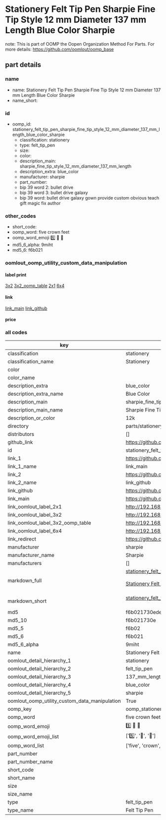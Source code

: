 # Stationery Felt Tip Pen Sharpie Fine Tip Style 12 mm Diameter 137 mm Length Blue Color Sharpie  

note: This is part of OOMP the Oopen Organization Method For Parts. For more details: https://github.com/oomlout/oomp_base

##  part details
  







### name
* name: Stationery Felt Tip Pen Sharpie Fine Tip Style 12 mm Diameter 137 mm Length Blue Color Sharpie
* name_short: 
### id
* oomp_id: stationery_felt_tip_pen_sharpie_fine_tip_style_12_mm_diameter_137_mm_length_blue_color_sharpie
  * classification: stationery
  * type: felt_tip_pen
  * size: 
  * color: 
  * description_main: sharpie_fine_tip_style_12_mm_diameter_137_mm_length
  * description_extra: blue_color
  * manufacturer: sharpie
  * part_number: 
  * bip 39 word 2: bullet drive
  * bip 39 word 3: bullet drive galaxy
  * bip 39 word: bullet drive galaxy gown provide custom obvious teach gift magic fix author

### other_codes
* short_code: 
* oomp_word: five crown feet
* oomp_word_emoji :five: :crown: :feet:
* md5_6_alpha: 9miht
* md5_6: f6b021






### oomlout_oomp_utility_custom_data_manipulation
#### label print
[3x2](http://192.168.1.245:1112/?label=oomp%209miht)
[3x2_oomp_table](http://192.168.1.108:1112/?label=oomp%209miht)
[2x1](http://192.168.1.242:1112/?label=oomp%209miht)
[6x4](http://192.168.1.55:1112/?label=oomp%209miht)    

#### link

[link_main](https://github.com/oomlout/oomlout_oomp_version_1_messy/tree/main/parts/stationery_felt_tip_pen_sharpie_fine_tip_style_12_mm_diameter_137_mm_length_blue_color_sharpie) [link_github](https://github.com/oomlout/oomlout_oomp_version_1_messy/tree/main/parts/stationery_felt_tip_pen_sharpie_fine_tip_style_12_mm_diameter_137_mm_length_blue_color_sharpie)                             

#### price







### all codes 
| key | value |  
| --- | --- |  
| classification | stationery |  
| classification_name | Stationery |  
| color |  |  
| color_name |  |  
| description_extra | blue_color |  
| description_extra_name | Blue Color |  
| description_main | sharpie_fine_tip_style_12_mm_diameter_137_mm_length |  
| description_main_name | Sharpie Fine Tip Style 12 mm Diameter 137 mm Length |  
| description_or_color | 12k |  
| directory | parts/stationery_felt_tip_pen_sharpie_fine_tip_style_12_mm_diameter_137_mm_length_blue_color_sharpie |  
| distributors | [] |  
| github_link | https://github.com/oomlout/oomlout_oomp_part_src/tree/main/parts/stationery_felt_tip_pen_sharpie_fine_tip_style_12_mm_diameter_137_mm_length_blue_color_sharpie |  
| id | stationery_felt_tip_pen_sharpie_fine_tip_style_12_mm_diameter_137_mm_length_blue_color_sharpie |  
| link_1 | https://github.com/oomlout/oomlout_oomp_version_1_messy/tree/main/parts/stationery_felt_tip_pen_sharpie_fine_tip_style_12_mm_diameter_137_mm_length_blue_color_sharpie |  
| link_1_name | link_main |  
| link_2 | https://github.com/oomlout/oomlout_oomp_version_1_messy/tree/main/parts/stationery_felt_tip_pen_sharpie_fine_tip_style_12_mm_diameter_137_mm_length_blue_color_sharpie |  
| link_2_name | link_github |  
| link_github | https://github.com/oomlout/oomlout_oomp_version_1_messy/tree/main/parts/stationery_felt_tip_pen_sharpie_fine_tip_style_12_mm_diameter_137_mm_length_blue_color_sharpie |  
| link_main | https://github.com/oomlout/oomlout_oomp_version_1_messy/tree/main/parts/stationery_felt_tip_pen_sharpie_fine_tip_style_12_mm_diameter_137_mm_length_blue_color_sharpie |  
| link_oomlout_label_2x1 | http://192.168.1.242:1112/?label=oomp%209miht |  
| link_oomlout_label_3x2 | http://192.168.1.245:1112/?label=oomp%209miht |  
| link_oomlout_label_3x2_oomp_table | http://192.168.1.108:1112/?label=oomp%209miht |  
| link_oomlout_label_6x4 | http://192.168.1.55:1112/?label=oomp%209miht |  
| link_redirect | https://github.com/oomlout/oomlout_oomp_version_1_messy/tree/main/parts/stationery_felt_tip_pen_sharpie_fine_tip_style_12_mm_diameter_137_mm_length_blue_color_sharpie |  
| manufacturer | sharpie |  
| manufacturer_name | Sharpie |  
| manufacturers | [] |  
| markdown_full | [stationery_felt_tip_pen_sharpie_fine_tip_style_12_mm_diameter_137_mm_length_blue_color_sharpie](none)<br>[](none)<br>[Stationery Felt Tip Pen Sharpie Fine Tip Style 12 Mm Diameter 137 Mm Length Blue Color Sharpie](none)<br><br> |  
| markdown_short | [stationery_felt_tip_pen_sharpie_fine_tip_style_12_mm_diameter_137_mm_length_blue_color_sharpie](none)<br><br> |  
| md5 | f6b021730ede9314da567652bdd0d0f1 |  
| md5_10 | f6b021730e |  
| md5_5 | f6b02 |  
| md5_6 | f6b021 |  
| md5_6_alpha | 9miht |  
| name | Stationery Felt Tip Pen Sharpie Fine Tip Style 12 mm Diameter 137 mm Length Blue Color Sharpie |  
| oomlout_detail_hierarchy_1 | stationery |  
| oomlout_detail_hierarchy_2 | felt_tip_pen |  
| oomlout_detail_hierarchy_3 | 137_mm_length |  
| oomlout_detail_hierarchy_4 | blue_color |  
| oomlout_detail_hierarchy_5 | sharpie |  
| oomlout_oomp_utility_custom_data_manipulation | True |  
| oomp_key | oomp_stationery_felt_tip_pen_sharpie_fine_tip_style_12_mm_diameter_137_mm_length_blue_color_sharpie |  
| oomp_word | five crown feet |  
| oomp_word_emoji | :five: :crown: :feet: |  
| oomp_word_emoji_list | [':five:', ':crown:', ':feet:'] |  
| oomp_word_list | ['five', 'crown', 'feet'] |  
| part_number |  |  
| part_number_name |  |  
| short_code |  |  
| short_name |  |  
| size |  |  
| size_name |  |  
| type | felt_tip_pen |  
| type_name | Felt Tip Pen |  
